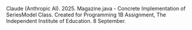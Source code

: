 Claude (Anthropic AI). 2025. Magazine.java - Concrete Implementation of SeriesModel Class. Created for Programming 1B Assignment, The Independent Institute of Education. 8 September.
